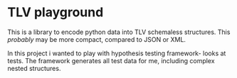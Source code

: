# TLV playground

This is a library to encode python data into TLV schemaless structures. This *probably* may be more compact, compared to JSON or XML.

In this project i wanted to play with hypothesis testing framework- looks at tests. The framework generates all test data for me, including complex nested structures.

